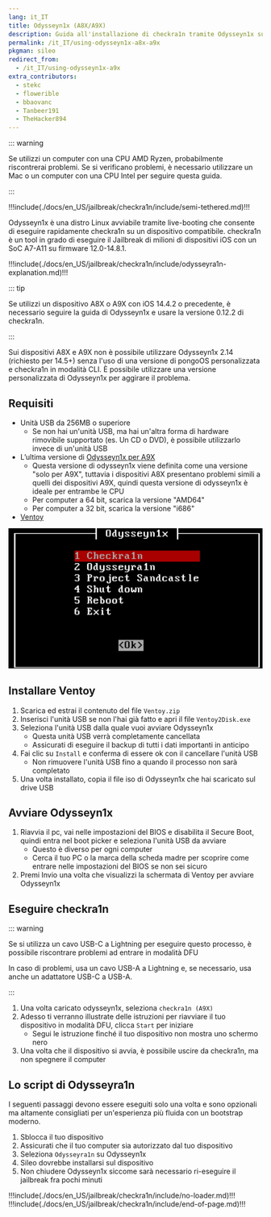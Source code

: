 ```yaml
---
lang: it_IT
title: Odysseyn1x (A8X/A9X)
description: Guida all'installazione di checkra1n tramite Odysseyn1x sui dispositivi A9X e A8X
permalink: /it_IT/using-odysseyn1x-a8x-a9x
pkgman: sileo
redirect_from:
  - /it_IT/using-odysseyn1x-a9x
extra_contributors:
  - stekc
  - flowerible
  - bbaovanc
  - Tanbeer191
  - TheHacker894
---
```


::: warning

Se utilizzi un computer con una CPU AMD Ryzen, probabilmente riscontrerai problemi. Se si verificano problemi, è necessario utilizzare un Mac o un computer con una CPU Intel per seguire questa guida.

:::

!!!include(./docs/en_US/jailbreak/checkra1n/include/semi-tethered.md)!!!

Odysseyn1x è una distro Linux avviabile tramite live-booting che consente di eseguire rapidamente checkra1n su un dispositivo compatibile. checkra1n è un tool in grado di eseguire il Jailbreak di milioni di dispositivi iOS con un SoC A7-A11 su firmware 12.0-14.8.1.

!!!include(./docs/en_US/jailbreak/checkra1n/include/odysseyra1n-explanation.md)!!!

::: tip

Se utilizzi un dispositivo A8X o A9X con iOS 14.4.2 o precedente, è necessario seguire la guida di <router-link to="/it_IT/using-odysseyn1x">Odysseyn1x</router-link> e usare la versione 0.12.2 di checkra1n.

:::

Sui dispositivi A8X e A9X non è possibile utilizzare Odysseyn1x 2.14 (richiesto per 14.5+) senza l'uso di una versione di pongoOS personalizzata e checkra1n in modalità CLI. È possibile utilizzare una versione personalizzata di Odysseyn1x per aggirare il problema.

## Requisiti

- Unità USB da 256MB o superiore
    - Se non hai un'unità USB, ma hai un'altra forma di hardware rimovibile supportato (es. Un CD o DVD), è possibile utilizzarlo invece di un'unità USB
- L’ultima versione di [Odysseyn1x per A9X](https://github.com/asdfugil/checkn1x_a9x_kerninfo_pongoOS/releases/tag/14.5-a9x-4)
    - Questa versione di odysseyn1x viene definita come una versione "solo per A9X", tuttavia i dispositivi A8X presentano problemi simili a quelli dei dispositivi A9X, quindi questa versione di odysseyn1x è ideale per entrambe le CPU
    - Per computer a 64 bit, scarica la versione "AMD64"
    - Per computer a 32 bit, scarica la versione "i686"
- [Ventoy](https://github.com/ventoy/Ventoy/releases)

![Uno screenshot del menu di Odysseyn1x](/assets/images/Odysseyn1x.png)

## Installare Ventoy

1. Scarica ed estrai il contenuto del file `Ventoy.zip`
1. Inserisci l'unità USB se non l'hai già fatto e apri il file `Ventoy2Disk.exe`
1. Seleziona l'unità USB dalla quale vuoi avviare Odysseyn1x
    - Questa unità USB verrà completamente cancellata
    - Assicurati di eseguire il backup di tutti i dati importanti in anticipo
1. Fai clic su `Install` e conferma di essere ok con il cancellare l'unità USB
    - Non rimuovere l'unità USB fino a quando il processo non sarà completato
1. Una volta installato, copia il file iso di Odysseyn1x che hai scaricato sul drive USB

## Avviare Odysseyn1x

1. Riavvia il pc, vai nelle impostazioni del BIOS e disabilita il Secure Boot, quindi entra nel boot picker e seleziona l'unità USB da avviare
    - Questo è diverso per ogni computer
    - Cerca il tuo PC o la marca della scheda madre per scoprire come entrare nelle impostazioni del BIOS se non sei sicuro
1. Premi Invio una volta che visualizzi la schermata di Ventoy per avviare Odysseyn1x

## Eseguire checkra1n

::: warning

Se si utilizza un cavo USB-C a Lightning per eseguire questo processo, è possibile riscontrare problemi ad entrare in modalità DFU

In caso di problemi, usa un cavo USB-A a Lightning e, se necessario, usa anche un adattatore USB-C a USB-A.

:::

1. Una volta caricato odysseyn1x, seleziona `checkra1n (A9X)`
1. Adesso ti verranno illustrate delle istruzioni per riavviare il tuo dispositivo in <router-link to="/it_IT/faq/#what-is-dfu-mode">modalità DFU</router-link>, clicca `Start` per iniziare
    - Segui le istruzione finché il tuo dispositivo non mostra uno schermo nero
1. Una volta che il dispositivo si avvia, è possibile uscire da checkra1n, ma non spegnere il computer

## Lo script di Odysseyra1n

I seguenti passaggi devono essere eseguiti solo una volta e sono opzionali ma altamente consigliati per un'esperienza più fluida con un bootstrap moderno.

1. Sblocca il tuo dispositivo
1. Assicurati che il tuo computer sia autorizzato dal tuo dispositivo
1. Seleziona `Odysseyra1n` su Odysseyn1x
1. Sileo dovrebbe installarsi sul dispositivo
1. Non chiudere Odysseyn1x siccome sarà necessario ri-eseguire il jailbreak fra pochi minuti

!!!include(./docs/en_US/jailbreak/checkra1n/include/no-loader.md)!!!
!!!include(./docs/en_US/jailbreak/checkra1n/include/end-of-page.md)!!!
